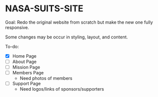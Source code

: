 # NASA-SUITS-SITE

Goal: Redo the original website from scratch but make the new one fully responsive.

Some changes may be occur in styling, layout, and content.

To-do:
- [x] Home Page
- [ ] About Page
- [ ] Mission Page
- [ ] Members Page
	- Need photos of members
- [ ] Support Page
	- Need logos/links of sponsors/supporters
